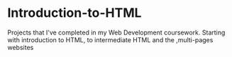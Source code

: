 # Introduction-to-HTML
Projects that I've completed in my Web Development coursework. Starting with introduction to HTML, to intermediate HTML and the ,multi-pages websites
